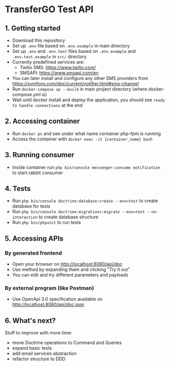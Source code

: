 # TransferGO Test API

## 1. Getting started
- Download this repository
- Set up `.env` file based on `.env.example` in main directory
- Set up `.env` and `.env.test` files based on `.env.example` and `.env.test.example` in `src/` directory
- Currently predefined services are:
  - Twilio SMS: https://www.twilio.com/
  - SMSAPI: https://www.smsapi.com/en
- You can later install and configure any other SMS providers from https://symfony.com/doc/current/notifier.html#sms-channel
- Run `docker-compose up --build` in main project directory (where docker-compose.yml is)
- Wait until docker install and deploy the application, you should see `ready to handle connections` at the end

## 2. Accessing container
- Run `docker ps` and see under what name container php-fpm is running
- Access the container with `docker exec -it {container_name} bash`

## 3. Running consumer
- Inside container run `php bin/console messenger:consume notification` to start rabbit consumer

## 4. Tests
- Run `php bin/console doctrine:database:create --env=test` to create database for tests
- Run `php bin/console doctrine:migrations:migrate --env=test --no-interaction` to create database structure
- Run `php bin/phpunit` to run tests

## 5. Accessing APIs
### By generated frontend
- Open your browser on [http://localhost:8080/api/doc](http://localhost:8080/api/doc)
- Use method by expanding them and clicking "Try it out"
- You can edit and try different parameters and payloads

### By external program (like Postman)
- Use OpenApi 3.0 specification available on [http://localhost:8080/api/doc.json](http://localhost:8080/api/doc.json)

## 6. What's next?
Stuff to improve with more time:
- move Doctrine operations to Command and Queries
- expand basic tests
- add email services abstraction
- refactor structure to DDD
